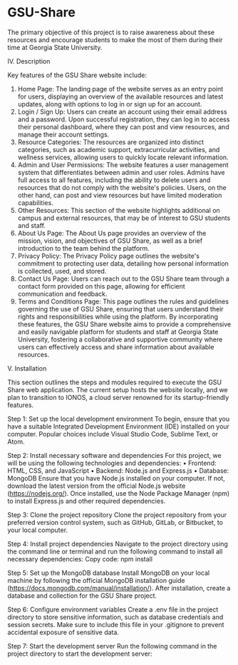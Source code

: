 # GSU-Share
The primary objective of this project is to raise awareness about these resources and encourage students to make the most of them during their time at Georgia State University.

IV.	Description

Key features of the GSU Share website include:
1.	Home Page: The landing page of the website serves as an entry point for users, displaying an overview of the available resources and latest updates, along with options to log in or sign up for an account.
2.	Login / Sign Up: Users can create an account using their email address and a password. Upon successful registration, they can log in to access their personal dashboard, where they can post and view resources, and manage their account settings.
3.	Resource Categories: The resources are organized into distinct categories, such as academic support, extracurricular activities, and wellness services, allowing users to quickly locate relevant information.
4.	Admin and User Permissions: The website features a user management system that differentiates between admin and user roles. Admins have full access to all features, including the ability to delete users and resources that do not comply with the website's policies. Users, on the other hand, can post and view resources but have limited moderation capabilities.
5.	Other Resources: This section of the website highlights additional on campus and external resources, that may be of interest to GSU students and staff.
6.	About Us Page: The About Us page provides an overview of the mission, vision, and objectives of GSU Share, as well as a brief introduction to the team behind the platform.
7.	Privacy Policy: The Privacy Policy page outlines the website's commitment to protecting user data, detailing how personal information is collected, used, and stored.
8.	Contact Us Page: Users can reach out to the GSU Share team through a contact form provided on this page, allowing for efficient communication and feedback.
9.	Terms and Conditions Page: This page outlines the rules and guidelines governing the use of GSU Share, ensuring that users understand their rights and responsibilities while using the platform.
By incorporating these features, the GSU Share website aims to provide a comprehensive and easily navigable platform for students and staff at Georgia State University, fostering a collaborative and supportive community where users can effectively access and share information about available resources.

V.	Installation

This section outlines the steps and modules required to execute the GSU Share web application. The current setup hosts the website locally, and we plan to transition to IONOS, a cloud server renowned for its startup-friendly features.

Step 1: Set up the local development environment To begin, ensure that you have a suitable Integrated Development Environment (IDE) installed on your computer. Popular choices include Visual Studio Code, Sublime Text, or Atom.

Step 2: Install necessary software and dependencies For this project, we will be using the following technologies and dependencies:
•	Frontend: HTML, CSS, and JavaScript
•	Backend: Node.js and Express.js
•	Database: MongoDB
Ensure that you have Node.js installed on your computer. If not, download the latest version from the official Node.js website (https://nodejs.org/). Once installed, use the Node Package Manager (npm) to install Express.js and other required dependencies.

Step 3: Clone the project repository Clone the project repository from your preferred version control system, such as GitHub, GitLab, or Bitbucket, to your local computer.

Step 4: Install project dependencies Navigate to the project directory using the command line or terminal and run the following command to install all necessary dependencies:
Copy code:
npm install

Step 5: Set up the MongoDB database Install MongoDB on your local machine by following the official MongoDB installation guide (https://docs.mongodb.com/manual/installation/). After installation, create a database and collection for the GSU Share project.

Step 6: Configure environment variables Create a .env file in the project directory to store sensitive information, such as database credentials and session secrets. Make sure to include this file in your .gitignore to prevent accidental exposure of sensitive data.

Step 7: Start the development server Run the following command in the project directory to start the development server:
